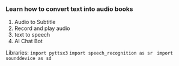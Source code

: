 ### Learn how to convert text into audio books 
1. Audio to Subtitle
2. Record and play audio
3. text to speech
4. AI Chat Bot

Libraries: 
```import pyttsx3```
```import speech_recognition as sr```
``` import sounddevice as sd```
